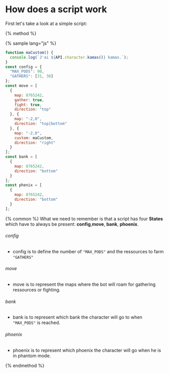 # How does a script work

First let's take a look at a simple script:

{% method %}

{% sample lang="js" %}
```js
function maCustom() {
  console.log(`J'ai ${API.character.kamas()} kamas.`);
}
const config = {
  "MAX_PODS": 90,
  "GATHERS": [31, 38]
};
const move = [
  {
    map: 8765242,
    gather: true,
    fight: true,
    direction: "top"
  }, {
    map: "-2,0",
    direction: "top|bottom"
  }, {
    map: "-2,0",
    custom: maCustom,
    direction: "right"
  }
];
const bank = [
  {
    map: 8765242,
    direction: "bottom"
  }
];
const phenix = [
  {
    map: 8765242,
    direction: "bottom"
  }
];
```

{% common %}
What we need to remember is that a script has four **States** which have to always be present: **config**,**move**, **bank**, **phoenix**.

###### config

* config is to define the number of `"MAX_PODS"` and the ressources to farm `"GATHERS"`

###### move

* move is to represent the maps where the bot will roam for gathering ressources or fighting.

###### bank

* bank is to represent which bank the character will go to when `"MAX_PODS"` is reached.

###### phoenix

* phoenix is to represent which phoenix the character will go when he is in phantom mode.

{% endmethod %}





